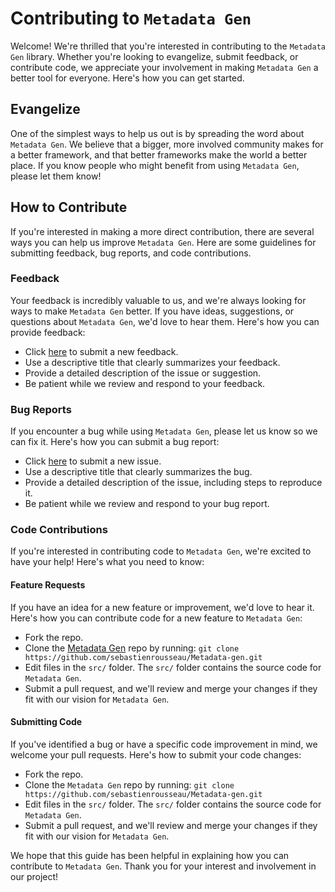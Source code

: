 # Contributing to `Metadata Gen`

Welcome! We're thrilled that you're interested in contributing to the `Metadata Gen` library. Whether you're looking to evangelize, submit feedback, or contribute code, we appreciate your involvement in making `Metadata Gen` a better tool for everyone. Here's how you can get started.

## Evangelize

One of the simplest ways to help us out is by spreading the word about `Metadata Gen`. We believe that a bigger, more involved community makes for a better framework, and that better frameworks make the world a better place. If you know people who might benefit from using `Metadata Gen`, please let them know!

## How to Contribute

If you're interested in making a more direct contribution, there are several ways you can help us improve `Metadata Gen`. Here are some guidelines for submitting feedback, bug reports, and code contributions.

### Feedback

Your feedback is incredibly valuable to us, and we're always looking for ways to make `Metadata Gen` better. If you have ideas, suggestions, or questions about `Metadata Gen`, we'd love to hear them. Here's how you can provide feedback:

- Click [here][02] to submit a new feedback.
- Use a descriptive title that clearly summarizes your feedback.
- Provide a detailed description of the issue or suggestion.
- Be patient while we review and respond to your feedback.

### Bug Reports

If you encounter a bug while using `Metadata Gen`, please let us know so we can fix it. Here's how you can submit a bug report:

- Click [here][02] to submit a new issue.
- Use a descriptive title that clearly summarizes the bug.
- Provide a detailed description of the issue, including steps to reproduce it.
- Be patient while we review and respond to your bug report.

### Code Contributions

If you're interested in contributing code to `Metadata Gen`, we're excited to have your help! Here's what you need to know:

#### Feature Requests

If you have an idea for a new feature or improvement, we'd love to hear it. Here's how you can contribute code for a new feature to `Metadata Gen`:

- Fork the repo.
- Clone the [Metadata Gen][01] repo by running:
  `git clone https://github.com/sebastienrousseau/Metadata-gen.git`
- Edit files in the `src/` folder. The `src/` folder contains the source code for `Metadata Gen`.
- Submit a pull request, and we'll review and merge your changes if they fit with our vision for `Metadata Gen`.

#### Submitting Code

If you've identified a bug or have a specific code improvement in mind, we welcome your pull requests. Here's how to submit your code changes:

- Fork the repo.
- Clone the `Metadata Gen` repo by running:
  `git clone https://github.com/sebastienrousseau/Metadata-gen.git`
- Edit files in the `src/` folder. The `src/` folder contains the source code for `Metadata Gen`.
- Submit a pull request, and we'll review and merge your changes if they fit with our vision for `Metadata Gen`.

We hope that this guide has been helpful in explaining how you can contribute to `Metadata Gen`. Thank you for your interest and involvement in our project!

[01]: https://github.com/sebastienrousseau/Metadata-gen
[02]: https://github.com/sebastienrousseau/Metadata-gen/issues/new
